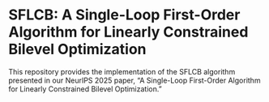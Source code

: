 # SFLCB: A Single-Loop First-Order Algorithm for Linearly Constrained Bilevel Optimization

This repository provides the implementation of the SFLCB algorithm presented in our NeurIPS 2025 paper, “A Single-Loop First-Order Algorithm for Linearly Constrained Bilevel Optimization.”
